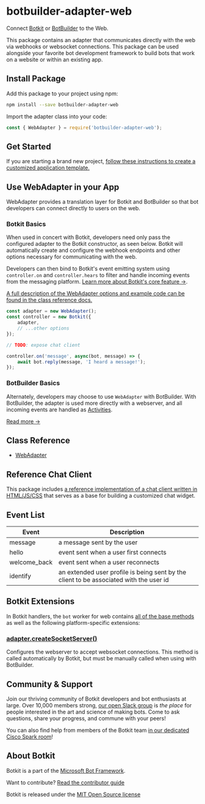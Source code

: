 # botbuilder-adapter-web
Connect [Botkit](https://www.npmjs.com/package/botkit) or [BotBuilder](https://www.npmjs.com/package/botbuilder) to the Web.

This package contains an adapter that communicates directly with the web via webhooks or websocket connections.
This package can be used alongside your favorite bot development framework to build bots that work on a website or within an existing app.

## Install Package

Add this package to your project using npm:

```bash
npm install --save botbuilder-adapter-web
```

Import the adapter class into your code:

```javascript
const { WebAdapter } = require('botbuilder-adapter-web');
```

## Get Started

If you are starting a brand new project, [follow these instructions to create a customized application template.](https://botkit.ai/getstarted.html)

## Use WebAdapter in your App

WebAdapter provides a translation layer for Botkit and BotBuilder so that bot developers can connect directly to users on the web.

### Botkit Basics

When used in concert with Botkit, developers need only pass the configured adapter to the Botkit constructor, as seen below. Botkit will automatically create and configure the webhook endpoints and other options necessary for communicating with the web.

Developers can then bind to Botkit's event emitting system using `controller.on` and `controller.hears` to filter and handle incoming events from the messaging platform. [Learn more about Botkit's core feature &rarr;](../docs/index.md).

[A full description of the WebAdapter options and example code can be found in the class reference docs.](../docs/reference/web.md#create-a-new-webadapter)

```javascript
const adapter = new WebAdapter();
const controller = new Botkit({
    adapter,
    // ...other options
});

// TODO: expose chat client

controller.on('message', async(bot, message) => {
    await bot.reply(message, 'I heard a message!');
});
```

### BotBuilder Basics

Alternately, developers may choose to use `WebAdapter` with BotBuilder. With BotBuilder, the adapter is used more directly with a webserver, and all incoming events are handled as [Activities](https://docs.microsoft.com/en-us/javascript/api/botframework-schema/activity?view=botbuilder-ts-latest).

[Read more &rarr;](../docs/reference/web.md#create-a-new-webadapter)

## Class Reference

* [WebAdapter](../docs/reference/web.md#webadapter)

## Reference Chat Client

This package includes [a reference implementation of a chat client written in HTML/JS/CSS](https://github.com/howdyai/botkit/tree/next/packages/botbuilder-adapter-web/client/#readme) that serves as a base for building a customized chat widget.

## Event List

| Event | Description
|--- |---
| message | a message sent by the user
| hello | event sent when a user first connects
| welcome_back | event sent when a user reconnects
| identify | an extended user profile is being sent by the client to be associated with the user id

## Botkit Extensions

In Botkit handlers, the `bot` worker for web contains [all of the base methods](../docs/reference/core.md) as well as the following platform-specific extensions:

### [adapter.createSocketServer()](../docs/reference/web.md#createsocketserver)

Configures the webserver to accept websocket connections. This method is called automatically by Botkit, but must be manually called when using with BotBuilder.

## Community & Support

Join our thriving community of Botkit developers and bot enthusiasts at large.
Over 10,000 members strong, [our open Slack group](https://community.botkit.ai) is
_the place_ for people interested in the art and science of making bots.
Come to ask questions, share your progress, and commune with your peers!

You can also find help from members of the Botkit team [in our dedicated Cisco Spark room](https://eurl.io/#SyNZuomKx)!

## About Botkit

Botkit is a part of the [Microsoft Bot Framework](https://dev.botframework.com).

Want to contribute? [Read the contributor guide](https://github.com/howdyai/botkit/blob/master/CONTRIBUTING.md)

Botkit is released under the [MIT Open Source license](https://github.com/howdyai/botkit/blob/master/LICENSE.md)